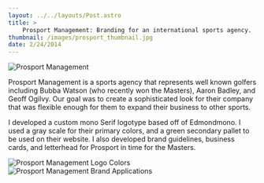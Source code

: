```yaml
---
layout: ../../layouts/Post.astro
title: > 
    Prosport Management: Branding for an international sports agency.
thumbnail: /images/prosport_thumbnail.jpg
date: 2/24/2014
---
```


![Prosport Management](/images/prosport_thumbnail.jpg)

Prosport Management is a sports agency that represents well known golfers including Bubba Watson (who recently won the Masters), Aaron Badley, and Geoff Ogilvy. Our goal was to create a sophisticated look for their company that was flexible enough for them to expand their business to other sports.

I developed a custom mono Serif logotype based off of Edmondmono. I used a gray scale for their primary colors, and a green secondary pallet to be used on their website. I also developed brand guidelines, business cards, and letterhead for Prosport in time for the Masters.

![Prosport Management Logo Colors](/images/prosport_logocolors.jpg)
![Prosport Management Brand Applications](/images/prosport_applications.jpg)